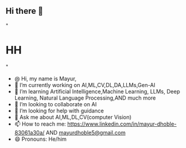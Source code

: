 ## Hi there 👋
"<h1> HH</h1>"
- @ Hi, my name is Mayur,
- 🔭 I’m currently working on AI,ML,CV,DL,DA,LLMs,Gen-AI
- 🌱 I’m learning Artificial Intelligence,Machine Learning, LLMs, Deep Learning, Natural Language Processing,AND much more
- 👯 I’m looking to collaborate on AI
- 🤔 I’m looking for help with guidance
- 💬 Ask me about AI,ML,DL,CV(computer Vision)
- 📫 How to reach me: https://www.linkedin.com/in/mayur-dhoble-83061a30a/ AND mayurdhoble5@gmail.com
- 😄 Pronouns: He/him


